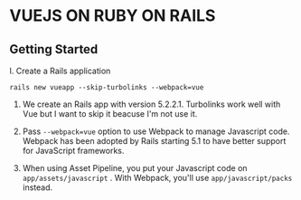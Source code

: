 # VUEJS ON RUBY ON RAILS

## Getting Started

I. Create a Rails application

`rails new vueapp --skip-turbolinks --webpack=vue`

1. We create an Rails app with version 5.2.2.1. Turbolinks work well with Vue but I want to skip it beacuse I'm not use it.

2. Pass `--webpack=vue` option to use Webpack to manage Javascript code. Webpack has been adopted by Rails starting 5.1 to have better support for JavaScript frameworks.

3. When using Asset Pipeline, you put your Javascript code on `app/assets/javascript` . With Webpack, you'll use `app/javascript/packs` instead.
